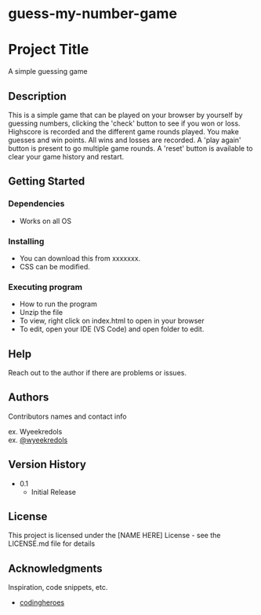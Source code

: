 # guess-my-number-game

# Project Title

A simple guessing game

## Description

This is a simple game that can be played on your browser by yourself by guessing numbers, clicking the 'check' button to see if you won or loss. Highscore is recorded and the different game rounds played. You make guesses and win points. All wins and losses are recorded. A 'play again' button is present to go multiple game rounds. A 'reset' button is available to clear your game history and restart.

## Getting Started

### Dependencies

* Works on all OS

### Installing

* You can download this from xxxxxxx.
* CSS can be modified.

### Executing program

* How to run the program
* Unzip the file 
* To view, right click on index.html to open in your browser
* To edit, open your IDE (VS Code) and open folder to edit.

## Help

Reach out to the author if there are problems or issues.

## Authors

Contributors names and contact info

ex. Wyeekredols  
ex. [@wyeekredols](https://twitter.com/wyeekredols)

## Version History

* 0.1
    * Initial Release

## License

This project is licensed under the [NAME HERE] License - see the LICENSE.md file for details

## Acknowledgments

Inspiration, code snippets, etc.
* [codingheroes](https://codingheroes.io/)
